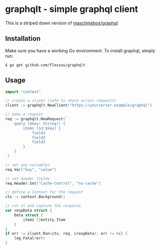 # graphqlt - simple graphql client

This is a striped down version of [maschinebox/graphql](https://github.com/machinebox/graphql)

## Installation
Make sure you have a working Go environment. To install graphql, simply run:

```
$ go get github.com/flexzuu/graphqlt
```

## Usage

```go
import "context"

// create a client (safe to share across requests)
client := graphqlt.NewClient("https://yourserver.example/graphql")

// make a request
req := graphqlt.NewRequest(`
    query ($key: String!) {
        items (id:$key) {
            field1
            field2
            field3
        }
    }
`)

// set any variables
req.Var("key", "value")

// set header fields
req.Header.Set("Cache-Control", "no-cache")

// define a Context for the request
ctx := context.Background()

// run it and capture the response
var respData struct {
    Data struct {
        items []entity.Item
    }
}
if err := client.Run(ctx, req, &respData); err != nil {
    log.Fatal(err)
}
```
